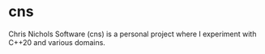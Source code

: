 # cns

Chris Nichols Software (cns) is a personal project where I experiment with C++20 and various domains.
